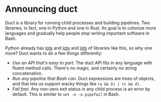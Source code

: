 # Announcing duct

Duct is a library for running child processes and building pipelines. Two
libraries, in fact, one in Python and one in Rust. Its goal is to colonize more
languages and gradually help people stop writing important software in Bash.

Python already has [lots](https://amoffat.github.io/sh/) and
[lots](https://plumbum.readthedocs.io/en/latest/) and
[lots](https://github.com/kennethreitz/envoy) of libraries like this, so why
one more? Duct wants to do a few things differently:

- *Use an API that's easy to port.* The duct API fits in any language with
  fluent method calls. There's no magic, and certainly no string concatenation.
- *Run any pipeline that Bash can.* Duct expressions are trees of objects,
  and that lets us support wacky things like `(a && b) | (c && d)`.
- *Fail fast.* Any non-zero exit status in any child process is an error by
  default. This is similar to `set -e -o pipefail` in Bash.
